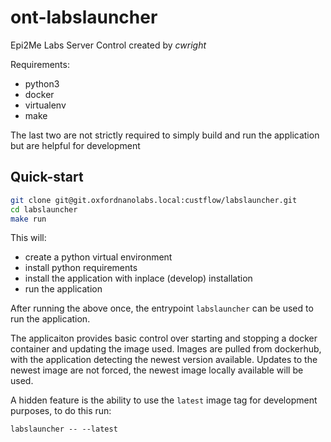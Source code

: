 # ont-labslauncher

Epi2Me Labs Server Control created by *cwright*

Requirements:
* python3
* docker
* virtualenv
* make

The last two are not strictly required to simply build and run the application
but are helpful for development

## Quick-start

```bash
git clone git@git.oxfordnanolabs.local:custflow/labslauncher.git
cd labslauncher
make run
```

This will:
* create a python virtual environment
* install python requirements
* install the application with inplace (develop) installation
* run the application

After running the above once, the entrypoint `labslauncher` can be used to run
the application.

The applicaiton provides basic control over starting and stopping a docker
container and updating the image used. Images are pulled from dockerhub, with
the application detecting the newest version available. Updates to the newest
image are not forced, the newest image locally available will be used.

A hidden feature is the ability to use the `latest` image tag for development
purposes, to do this run:

    labslauncher -- --latest

